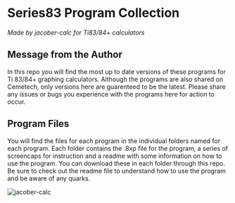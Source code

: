 # Series83 Program Collection
*Made by jacober-calc for Ti83/84+ calculators*

## Message from the Author

In this repo you will find the most up to date versions of these programs for Ti 83/84+ graphing calculators. Although the programs are also shared on Cemetech, only versions here are guarenteed to be the latest. Please share any issues or bugs you experience with the programs here for action to occur.

## Program Files

You will find the files for each program in the individual folders named for each program. Each folder contains the .8xp file for the program, a series of screencaps for instruction and a readme with some information on how to use the program. You can download these in each folder through this repo. Be sure to check out the readme file to understand how to use the program and be aware of any quarks.

![jacober-calc](https://i.imgur.com/FZpAe01.png)
